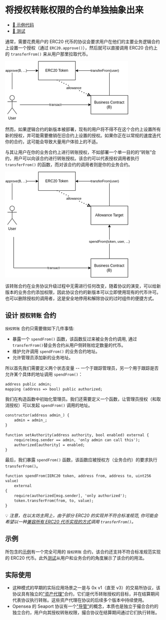 # 将授权转账权限的合约单独抽象出来

- [📜 示例代码](./AllowanceTarget.sol)
- [🐞 测试](../../test/AllowanceTarget.t.sol)


通常，需要花费用户的 ERC20 代币的协议会要求用户在他们的主要业务逻辑合约上设置一个授权（通过 `ERC20.approve()`），然后就可以直接调用 ERC20 合约上的 `transferFrom()` 来从用户那里拉取代币。


![直接授权业务合约](./direct-allowance.png)

然而，如果逻辑合约的新版本被部署，现有的用户将不得不在这个合约上设置所有新的授权，并可能需要撤销在旧合约上设置的授权。如果你正在以常规的速度迭代你的合约，这可能会导致大量用户体验上的不适。


与其让用户在你的业务合约上进行转账授权，不如部署一个单一目的的“转账”合约，用户可以向该合约进行转账授权。该合约可以代表授权调用者执行 `transferFrom()` 的函数，而对该合约的调用者则是你的业务合约。



![授权给单独抽象出来的转账合约](./allowance-target.png)

该转账合约在业务协议升级过程中无需进行任何改变，随着协议的演变，可以给新版本的业务合约添加权限，因此协议合约的新版本可以立即使用现有的代币许可。也可以删除授权的调用者，这是安全地停用和解除协议的过时组件的便捷方式。

## 设计 `授权转账` 合约


`授权转账` 合约只需要做如下几件事情:
- 暴露一个 `spendFrom()` 函数，该函数反过来被业务合约调用, 通过`transferFrom()`替业务合约从用户侧转账给定数量的代币。
- 维护允许调用 `spendFrom()` 的业务合约地址。
- 允许管理员添加新的业务地址。

所以首先我们需要定义两个状态变量 -- 一个于跟踪管理员，另一个用于跟踪是否允许某个具体的地址调用 `spendFrom()`：

```solidity
address public admin;
mapping (address => bool) public authorized;
```

我们在构造函数中初始化管理员。我们还需要定义一个函数，让管理员授权（和取消授权）可以发起 `spendFrom()` 调用的地址。


```solidity
constructor(address admin_) {
    admin = admin_;
}

function setAuthority(address authority, bool enabled) external {
    require(msg.sender == admin, 'only admin can call this');
    authorized[authority] = enabled;
}
```

最后，我们暴露 `spendFrom()` 函数，该函数应被授权方（业务合约）的要求执行 `transferFrom()`。


```solidity
function spendFrom(IERC20 token, address from, address to, uint256 value)
    external
{
    require(authorized[msg.sender], 'only authorized');
    token.transferFrom(from, to, value);
}
```

💡 *注意，在以太坊主网上，由于部分 ERC20 的实现并不符合标准规范, 你可能会希望以一种[兼容所有 ERC20 代币实现的方式](../erc20-compatibility/)调用 `transferFrom()`。*


## 示例

所包含的[示例](./AllowanceTarget.sol)有一个完全可用的 `授权转账` 合约，该合约还支持不符合标准规范实现的 ERC20 代币。此外[测试](../../test/AllowanceTarget.sol)从用户和业务合约的角度展示了该合约的用法。


## 实际使用
- 这种模式的早期的实际应用场景之一是与 0x v1（直至 v3）的交易所协议，该协议具有独立的["资产代理"](https://etherscan.io/address/0xf740b67da229f2f10bcbd38a7979992fcc71b8eb#code#F17#L1)合约，它们是代币转账授权的目标，并在结算期间代表协议执行转账。这些资产代理在协议的后续多个版本中持续使用。
- Opensea 的 Seaport 协议有一个["导管"](https://github.com/ProjectOpenSea/seaport/blob/main/contracts/conduit/Conduit.sol)的概念，本质也是独立于撮合合约的独立合约，用户向其授权转账权限，撮合协议在结算期间通过它们执行转账。
